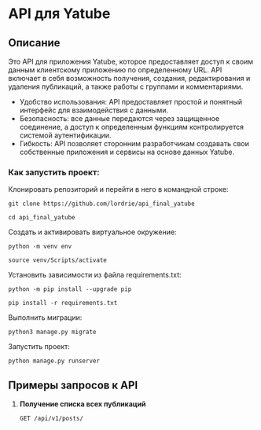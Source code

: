 # API для Yatube

## Описание
Это API для приложения Yatube, которое предоставляет доступ к своим данным клиентскому приложению по определенному URL.
API включает в себя возможность получения, создания, редактирования и удаления публикаций, а также работы с группами и комментариями.

* Удобство использования: API предоставляет простой и понятный интерфейс для взаимодействия с данными.
* Безопасность: все данные передаются через защищенное соединение, а доступ к определенным функциям контролируется системой аутентификации.
* Гибкость: API позволяет сторонним разработчикам создавать свои собственные приложения и сервисы на основе данных Yatube.

### Как запустить проект:

Клонировать репозиторий и перейти в него в командной строке:

```
git clone https://github.com/lordrie/api_final_yatube
```

```
cd api_final_yatube
```

Cоздать и активировать виртуальное окружение:

```
python -m venv env
```

```
source venv/Scripts/activate
```

Установить зависимости из файла requirements.txt:

```
python -m pip install --upgrade pip
```

```
pip install -r requirements.txt
```

Выполнить миграции:

```
python3 manage.py migrate
```

Запустить проект:

```
python manage.py runserver
```

## Примеры запросов к API

1. **Получение списка всех публикаций**
    ```http
    GET /api/v1/posts/
    ```
